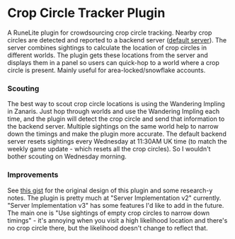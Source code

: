 # Crop Circle Tracker Plugin

A RuneLite plugin for crowdsourcing crop circle tracking. Nearby crop circles are detected and reported to a
backend server ([default server](https://github.com/mattjrumble/crop-circle-tracker-server)). The server combines
sightings to calculate the location of crop circles in different worlds. The plugin gets these locations from the
server and displays them in a panel so users can quick-hop to a world where a crop circle is present. Mainly useful
for area-locked/snowflake accounts.

### Scouting

The best way to scout crop circle locations is using the Wandering Impling in Zanaris. Just hop through worlds and use the Wandering Impling each time, and the plugin will detect the crop circle and send that information to the backend server. Multiple sightings on the same world help to narrow down the timings and make the plugin more accurate. The default backend server resets sightings every Wednesday at 11:30AM UK time (to match the weekly game update - which resets all the crop circles). So I wouldn't bother scouting on Wednesday morning.

### Improvements

See [this gist](https://gist.github.com/mattjrumble/757f46d00162d05f2b5748e045830721) for the original design of this plugin and some research-y notes. The plugin is pretty much at "Server Implementation v2" currently. "Server Implementation v3" has some features I'd like to add in the future. The main one is "Use sightings of empty crop circles to narrow down timings" - it's annoying when you visit a high likelihood location and there's no crop circle there, but the likelihood doesn't change to reflect that.
